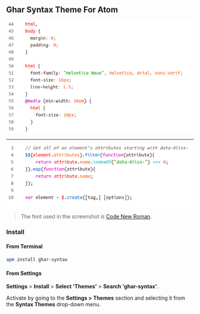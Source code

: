 ## Ghar Syntax Theme For Atom

![Ghar Syntax](1.png)

---

![Ghar Syntax](2.png)

> The font used in the screenshot is [Code New Roman](http://www.dafont.com/code-new-roman.font).

### Install

#### From Terminal
```bash
apm install ghar-syntax
```

#### From Settings
**Settings** > **Install** > **Select 'Themes'** > **Search 'ghar-syntax'**.

Activate by going to the __Settings > Themes__ section and selecting it from the __Syntax Themes__ drop-down menu.
